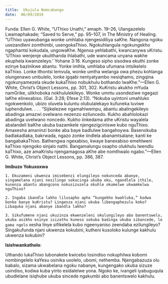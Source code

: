 ```yaml
---
title:  Ukujula Nomcabango
date:  06/09/2019
---
```


Funda: Ellen G. White, “UThixo Unathi,” amaph. 19–26, Ulangazelelo Lwamaphakade; “Saved to Serve,” pp. 95–107, in The Ministry of Healing. “UThixo uyawubanga wonke umhlaba njengesidiliya saKhe. Nangona ngoku usezandleni zomthimbi, usengokaThixo. Ngokuhlangula ngokungekho ngaphantsi kokudala, ungowaKhe. Ngenxa yehlabathi, kwancanywa uKristu. ‘UThixo wenjenje ukulithanda ihlabathi, ude wancama unyana wakhe ekuphela kwamzeleyo.’ Yohane 3:16. Kungeso sipho sisodwa ekuthi zonke ezinye bazinikwe abantu. Yonke imihla, umhlaba ufumana intsikelelo kaThixo. Lonke ithontsi lemvula, wonke umtha welanga owa phezu kohlanga olungenawo umbulelo, lonke igqabi nentyatyambo  nesiqhamo, zingqina ngokunyamezela okude kukaThixo nobukhulu bothando lwaKhe.”—Ellen G. White, Christ’s Object Lessons, pp. 301, 302. KuKristu akukho mYuda namGrike, ulikhoboka nokhululekileyo. Wonke umntu usondeziwe ngegazi laKhe elinexabiso. (Gal. 3:28; Efese 2:13). “Nokuba uyintoni umahluko ngokwenkolo, ubizo oluvela kuluntu olubulalekayo kufuneka luviwe luphendulwe. . . . “Sijikelezwe ngamahlwempu, abantu abalingekileyo abadinga amazwi ovelwano nezenzo eziluncedo. Kukho abahlolokazi abadinga uvelwano noncedo. Kukho iinkedama athe uKristu wayalela abalandeli baKhe ukuba bazamkele njengezigciniswe kubo nguThixo. Amaxesha amaninzi bonke aba baye badlulwe bangahoywa. Basenokuba badlakadlaka, bakrwada, ngazo zonke iindlela abanamtsalane; kanti ke bangabakaThixo. Bathengwa ngexabiso, kwaye banexabiso emehlweni kaThixo njengoko sinjalo nathi. Bangamalungu osapho olukhulu lwendlu kaThixo, aze amaKristu njengamagosa aKhe abe nomthwalo ngabo.”—Ellen G. White, Christ’s Object Lessons, pp. 386, 387.

**Imibuzo Yokuxoxwa**

`1. Ekuzameni ukwenza imisebenzi elungileyo nokunceda abanye, singamelana njani nesilingo sokucinga ukuba oku, ngandlela ithile, kusenza abantu abangcono nokusizuzela okuhle okumelwe ukwamkelwa nguThixo?`

`2. Ingaba ibandla lakho lilusapho apho “kungekho kwahluka,” kodwa bonke banye kuKristu? Lingenza njani ukuba libengaphezulu koko? Libaquka njani abanye ibandla lakho?`

`3. Sikufumene njani ukuzinza ekwenzeleni okulungileyo abo banentswelo, ukuba asikho esinye isizathu kuneso sokuba badinga ukuba sibancede, lo gama ngelo` xesha linye sifikelela kubo ngeenyaniso zeendaba ezilungileyo? Singakufunda njani ukwenza kokubini, kutheni kusoloko kulunge kakhulu ukwenza kokubini?

**Isishwankathelo**:

Uthando lukaThixo lubonakele kwicebo losindiso nokuphilwa kobomi nombingelelo kaYesu osinika uxolelo, ubomi, nethemba. Njengabazuza olu babalo, sizama ukwabelana ngoku nabanye, kungengako ukuba sizuze usindiso, kodwa kuba yinto esidalelwe yona. Ngoko ke, ivangeli iyabuguqula ubudlelane isiqhube ukuba sincede ngakumbi abo banentswelo kakhulu.